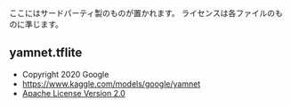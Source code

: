 ここにはサードパーティ製のものが置かれます。
ライセンスは各ファイルのものに準じます。

## yamnet.tflite

* Copyright 2020 Google
* <https://www.kaggle.com/models/google/yamnet>
* [Apache License Version 2.0](yamnet.tflite.LICENSE)

